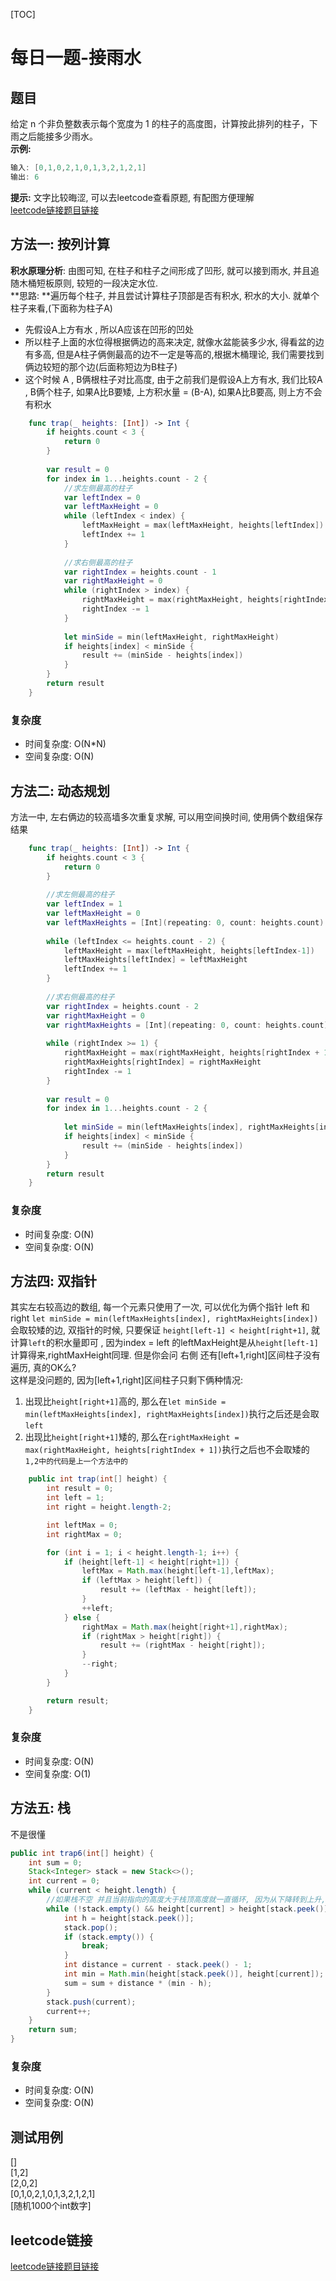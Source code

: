 [TOC]

# 每日一题-接雨水

## 题目
给定 n 个非负整数表示每个宽度为 1 的柱子的高度图，计算按此排列的柱子，下雨之后能接多少雨水。  
**示例:**  
```java
输入: [0,1,0,2,1,0,1,3,2,1,2,1]
输出: 6
```

**提示:**
文字比较晦涩, 可以去leetcode查看原题, 有配图方便理解  
[leetcode链接题目链接](https://leetcode-cn.com/problems/trapping-rain-water/solution/xiang-xi-tong-su-de-si-lu-fen-xi-duo-jie-fa-by-w-8/)  

## 方法一: 按列计算
**积水原理分析**: 由图可知, 在柱子和柱子之间形成了凹形, 就可以接到雨水, 并且追随木桶短板原则, 较短的一段决定水位.   
**思路: **遍历每个柱子, 并且尝试计算柱子顶部是否有积水, 积水的大小. 就单个柱子来看,(下面称为柱子A)  
* 先假设A上方有水 , 所以A应该在凹形的凹处
* 所以柱子上面的水位得根据俩边的高来决定, 就像水盆能装多少水, 得看盆的边有多高, 但是A柱子俩側最高的边不一定是等高的,根据木桶理论, 我们需要找到俩边较短的那个边(后面称短边为B柱子) 
* 这个时候 A , B俩根柱子对比高度, 由于之前我们是假设A上方有水, 我们比较A  , B俩个柱子, 如果A比B要矮,  上方积水量 = (B-A), 如果A比B要高, 则上方不会有积水
```swift
    func trap(_ heights: [Int]) -> Int {
        if heights.count < 3 {
            return 0
        }
        
        var result = 0
        for index in 1...heights.count - 2 {
            //求左侧最高的柱子
            var leftIndex = 0
            var leftMaxHeight = 0
            while (leftIndex < index) {
                leftMaxHeight = max(leftMaxHeight, heights[leftIndex])
                leftIndex += 1
            }
            
            //求右侧最高的柱子
            var rightIndex = heights.count - 1
            var rightMaxHeight = 0
            while (rightIndex > index) {
                rightMaxHeight = max(rightMaxHeight, heights[rightIndex])
                rightIndex -= 1
            }
            
            let minSide = min(leftMaxHeight, rightMaxHeight)
            if heights[index] < minSide {
                result += (minSide - heights[index])
            }
        }
        return result
    }
```
### 复杂度
* 时间复杂度: O(N*N)
* 空间复杂度: O(N)

## 方法二: 动态规划
方法一中, 左右俩边的较高墙多次重复求解, 可以用空间换时间, 使用俩个数组保存结果
```swift
    func trap(_ heights: [Int]) -> Int {
        if heights.count < 3 {
            return 0
        }
        
        //求左侧最高的柱子
        var leftIndex = 1
        var leftMaxHeight = 0
        var leftMaxHeights = [Int](repeating: 0, count: heights.count)
        
        while (leftIndex <= heights.count - 2) {
            leftMaxHeight = max(leftMaxHeight, heights[leftIndex-1])
            leftMaxHeights[leftIndex] = leftMaxHeight
            leftIndex += 1
        }
        
        //求右侧最高的柱子
        var rightIndex = heights.count - 2
        var rightMaxHeight = 0
        var rightMaxHeights = [Int](repeating: 0, count: heights.count)
        
        while (rightIndex >= 1) {
            rightMaxHeight = max(rightMaxHeight, heights[rightIndex + 1])
            rightMaxHeights[rightIndex] = rightMaxHeight
            rightIndex -= 1
        }
        
        var result = 0
        for index in 1...heights.count - 2 {
            
            let minSide = min(leftMaxHeights[index], rightMaxHeights[index])
            if heights[index] < minSide {
                result += (minSide - heights[index])
            }
        }
        return result
    }
```
### 复杂度
* 时间复杂度: O(N)
* 空间复杂度: O(N)

## 方法四: 双指针
其实左右较高边的数组, 每一个元素只使用了一次, 可以优化为俩个指针 left 和 right 
`let minSide = min(leftMaxHeights[index], rightMaxHeights[index])`会取较矮的边, 双指针的时候, 只要保证 `height[left-1] < height[right+1]`, 就计算`left`的积水量即可 , 因为index = left 的leftMaxHeight是从`height[left-1]` 计算得来,rightMaxHeight同理. 但是你会问 右側 还有[left+1,right]区间柱子没有遍历, 真的OK么?   
这样是没问题的, 因为[left+1,right]区间柱子只剩下俩种情况:

1. 出现比`height[right+1]`高的, 那么在`let minSide = min(leftMaxHeights[index], rightMaxHeights[index])`执行之后还是会取`left`
2. 出现比`height[right+1]`矮的, 那么在`rightMaxHeight = max(rightMaxHeight, heights[rightIndex + 1])`执行之后也不会取矮的
`1,2中的代码是上一个方法中的`

```java
    public int trap(int[] height) {
        int result = 0;
        int left = 1;
        int right = height.length-2;

        int leftMax = 0;
        int rightMax = 0;

        for (int i = 1; i < height.length-1; i++) {
            if (height[left-1] < height[right+1]) {
                leftMax = Math.max(height[left-1],leftMax);
                if (leftMax > height[left]) {
                    result += (leftMax - height[left]);
                }
                ++left;
            } else {
                rightMax = Math.max(height[right+1],rightMax);
                if (rightMax > height[right]) {
                    result += (rightMax - height[right]);
                }
                --right;
            }
        }

        return result;
    }
```
### 复杂度
* 时间复杂度: O(N)
* 空间复杂度: O(1)

## 方法五: 栈
不是很懂
```java
public int trap6(int[] height) {
    int sum = 0;
    Stack<Integer> stack = new Stack<>();
    int current = 0;
    while (current < height.length) {
        //如果栈不空 并且当前指向的高度大于栈顶高度就一直循环, 因为从下降转到上升, 就可以计算雨水的量了
        while (!stack.empty() && height[current] > height[stack.peek()]) {
            int h = height[stack.peek()]; 
            stack.pop(); 
            if (stack.empty()) { 
                break; 
            }
            int distance = current - stack.peek() - 1; 
            int min = Math.min(height[stack.peek()], height[current]);
            sum = sum + distance * (min - h);
        }
        stack.push(current); 
        current++; 
    }
    return sum;
}
```
### 复杂度
* 时间复杂度: O(N)
* 空间复杂度: O(N)

## 测试用例
[]  
[1,2]  
[2,0,2]  
[0,1,0,2,1,0,1,3,2,1,2,1]  
[随机1000个int数字]

## leetcode链接
[leetcode链接题目链接](https://leetcode-cn.com/problems/trapping-rain-water/solution/xiang-xi-tong-su-de-si-lu-fen-xi-duo-jie-fa-by-w-8/)  
